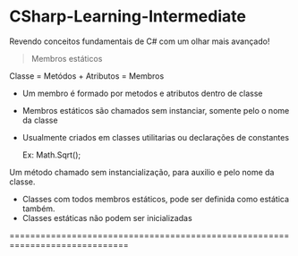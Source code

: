 # CSharp-Learning-Intermediate
Revendo conceitos fundamentais de C# com um olhar mais avançado!


> Membros estáticos

Classe = Metódos + Atributos = Membros

- Um membro é formado por metodos e atributos dentro de classe
- Membros estáticos são chamados sem instanciar, somente pelo o nome da classe
- Usualmente criados em classes utilitarias ou declarações de constantes

	Ex: Math.Sqrt();

Um método chamado sem instancialização, para auxilio e pelo nome da classe.

- Classes com todos membros estáticos, pode ser definida como estática também.
- Classes estáticas não podem ser inicializadas

=============================================================================
